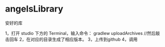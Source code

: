 ﻿# angelsLibrary
安好的库


1，打开 studio 下方的 Terminal，输入命令：
gradlew uploadArchives //然后敲击回车
2，在对应的目录生成了相应版本。
3，上传到github
4，调用
